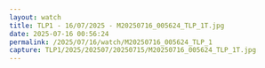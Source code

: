 ```yaml
---
layout: watch
title: TLP1 - 16/07/2025 - M20250716_005624_TLP_1T.jpg
date: 2025-07-16 00:56:24
permalink: /2025/07/16/watch/M20250716_005624_TLP_1
capture: TLP1/2025/202507/20250715/M20250716_005624_TLP_1T.jpg
---
```

